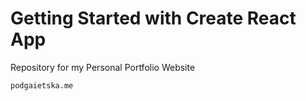 # Getting Started with Create React App

Repository for my Personal Portfolio Website 

```bash
podgaietska.me
```
